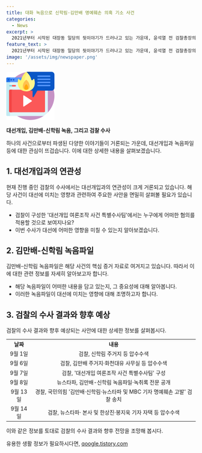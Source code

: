 ```yaml
---
title: 대화 녹음으로 신학림·김만배 명예훼손 의혹 기소 사건
categories:
  - News
excerpt: >
  2021년부터 시작된 대장동 일당의 뒷이야기가 드러나고 있는 가운데, 윤석열 전 검찰총장의 대통령 당선과 함께 각종 의혹이 폭로되고 있다. 김만배의 녹음파일, 신학림의 거래 등을 통해 대선개입과 명예훼손 사건이 수면 위로 드러나 공론화되고 있으며, 검찰의 강력한 수사로 구속과 기소가 이뤄지고 있다. 사건의 전개는 계속 주목받을 전망이다.
feature_text: >
  2021년부터 시작된 대장동 일당의 뒷이야기가 드러나고 있는 가운데, 윤석열 전 검찰총장의 대통령 당선과 함께 각종 의혹이 폭로되고 있다. 김만배의 녹음파일, 신학림의 거래 등을 통해 대선개입과 명예훼손 사건이 수면 위로 드러나 공론화되고 있으며, 검찰의 강력한 수사로 구속과 기소가 이뤄지고 있다. 사건의 전개는 계속 주목받을 전망이다.
image: '/assets/img/newspaper.png'
---
```


<p><img src="/assets/img/news.png" alt="rentncar 속보" /></p>

<p><strong>대선개입, 김만배-신학림 녹음, 그리고 검찰 수사</strong></p>

<p>하나의 사건으로부터 파생된 다양한 이야기들이 거론되는 가운데, 대선개입과 녹음파일 등에 대한 관심이 뜨겁습니다. 이에 대한 상세한 내용을 살펴보겠습니다.</p>

<h2 data-ke-size="size26">1. 대선개입과의 연관성</h2>

<p>현재 진행 중인 검찰의 수사에서는 대선개입과의 연관성이 크게 거론되고 있습니다. 해당 사건이 대선에 미치는 영향과 관련하여 주요한 사안을 면밀히 살펴볼 필요가 있습니다.</p>

<ul>
  <li>검찰이 구성한 '대선개입 여론조작 사건 특별수사팀'에서는 누구에게 어떠한 혐의를 적용할 것으로 보여지나요?</li>
  <li>이번 수사가 대선에 어떠한 영향을 미칠 수 있는지 알아보겠습니다.</li>
</ul>

<h2 data-ke-size="size26">2. 김만배-신학림 녹음파일</h2>

<p>김만배-신학림 녹음파일은 해당 사건의 핵심 증거 자료로 여겨지고 있습니다. 따라서 이에 대한 관련 정보를 자세히 알아보고자 합니다.</p>

<ul>
  <li>해당 녹음파일이 어떠한 내용을 담고 있는지, 그 중요성에 대해 알아봅니다.</li>
  <li>이러한 녹음파일이 대선에 미치는 영향에 대해 조명하고자 합니다.</li>
</ul>

<h2 data-ke-size="size26">3. 검찰의 수사 결과와 향후 예상</h2>

<p>검찰의 수사 결과와 향후 예상되는 사안에 대한 상세한 정보를 살펴봅시다.</p>

<table>
  <tr>
    <td style="text-align: center; height: 17px;"><b>날짜</b></td>
    <td style="text-align: center; height: 17px;"><b>내용</b></td>
  </tr>
  <tr>
    <td style="text-align: center; height: 17px;">9월 1일</td>
    <td style="text-align: center; height: 17px;">검찰, 신학림 주거지 등 압수수색</td>
  </tr>
  <tr>
    <td style="text-align: center; height: 17px;">9월 6일</td>
    <td style="text-align: center; height: 17px;">검찰, 김만배 주거지·화천대유 사무실 등 압수수색</td>
  </tr>
  <tr>
    <td style="text-align: center; height: 17px;">9월 7일</td>
    <td style="text-align: center; height: 17px;">검찰, '대선개입 여론조작 사건 특별수사팀' 구성</td>
  </tr>
  <tr>
    <td style="text-align: center; height: 17px;">9월 8일</td>
    <td style="text-align: center; height: 17px;">뉴스타파, 김만배-신학림 녹음파일·녹취록 전문 공개</td>
  </tr>
  <tr>
    <td style="text-align: center; height: 17px;">9월 13일</td>
    <td style="text-align: center; height: 17px;">경찰, 국민의힘 '김만배·신학림·뉴스타파 및 MBC 기자 명예훼손 고발' 검찰 송치</td>
  </tr>
  <tr>
    <td style="text-align: center; height: 17px;">9월 14일</td>
    <td style="text-align: center; height: 17px;">검찰, 뉴스타파· 본사 및 한상진·봉지욱 기자 자택 등 압수수색</td>
  </tr>
</table>

<p>이와 같은 정보를 토대로 검찰의 수사 결과와 향후 전망을 조망해 봅시다.</p>
유용한 생활 정보가 필요하시다면, <a href="https://qoogle.tistory.com" rel="dofollow">qoogle.tistory.com</a>


